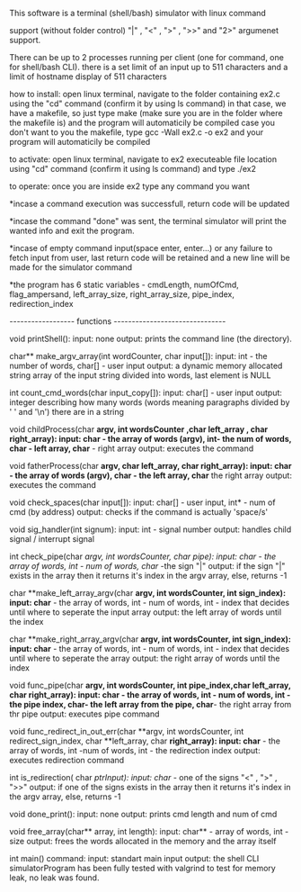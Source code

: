 
This software is a terminal (shell/bash) simulator with linux command

support (without folder control) "|" , "<" , ">" , ">>"
and "2>" argumenet support.

There can be up to 2 processes running per client (one for command, one for shell/bash CLI).
there is a set limit of an input up to 511 characters and a limit of hostname display of 511 characters

how to install:
open linux terminal, navigate to the folder containing ex2.c
using the "cd" command (confirm it by using ls command)
in that case, we have a makefile, so just type make (make sure you are in the folder where the makefile is)
and the program will automaticily be compiled
case you don't want to you the makefile, type gcc -Wall ex2.c -o ex2
and your program will automaticily be compiled

to activate:
open linux terminal, navigate to ex2 executeable file
location using "cd" command (confirm it using ls command) and type
./ex2

to operate:
once you are inside ex2 type any command you want

*incase a command execution was successfull, return code will be
updated

*incase the command "done" was sent, the terminal simulator will
print the wanted info and exit the program.

*incase of empty command input(space enter, enter...) or any
failure to fetch input from user,
last return code will be retained and a new line will be made for
the simulator command

*the program has 6 static variables - cmdLength, numOfCmd, flag_ampersand, left_array_size, right_array_size, pipe_index, redirection_index 


------------------ functions -------------------------------

void printShell():
input: none
output: prints the command line (the directory).


char** make_argv_array(int wordCounter, char input[]):
input: int - the number of words, char[] - user input
output: a dynamic memory allocated string array of the input
string divided into words, last element is NULL


int count_cmd_words(char input_copy[]):
input: char[] - user input
output: integer describing how many words (words meaning paragraphs
divided by ' ' and '\n') there are in a string


void childProcess(char **argv, int wordsCounter ,char **left_array , char **right_array):
input: char** - the array of words (argv), int- the num of words, char** - left array, char** - right array 
output: executes the command


void fatherProcess(char **argv, char **left_array, char **right_array):
input: char** - the array of words (argv), char** - the left array, char** the right array
output: executes the command


void check_spaces(char input[]):
input: char[] - user input, int* - num of cmd (by address)
output: checks if the command is actually 'space/s'


void sig_handler(int signum):
input: int - signal number
output: handles child signal / interrupt signal


int check_pipe(char **argv, int wordsCounter, char *pipe):
input: char** - the array of words, int - num of words, char* -the sign "|"
output: if the sign "|" exists in the array then it returns it's index in the argv array, else, returns -1


char **make_left_array_argv(char **argv, int wordsCounter, int sign_index):
input: char** - the array of words, int - num of words, int - index that decides until where to seperate the input array
output: the left array of words until the index


char **make_right_array_argv(char **argv, int wordsCounter, int sign_index):
input: char** - the array of words, int - num of words, int - index that decides until where to seperate the array
output: the right array of words until the index


void func_pipe(char **argv, int wordsCounter, int pipe_index,char **left_array, char **right_array):
input: char** - the array of words, int - num of words, int - the pipe index, char**- the left array from the pipe, char**- the right array from thr pipe
output: executes pipe command


void func_redirect_in_out_err(char **argv, int wordsCounter, int redirect_sign_index, char **left_array, char **right_array):
input: char** - the array of words, int -num of words, int - the redirection index
output: executes redirection command


int is_redirection( char *ptrInput):
input: char* - one of the signs "<" , ">" , ">>"
output: if one of the signs exists in the array then it returns it's index in the argv array, else, returns -1 

void done_print():
input: none
output: prints cmd length and num of cmd

void free_array(char** array, int length):
input: char** - array of words, int - size
output: frees the words allocated in the memory and the array itself


int main() command:
input: standart main input
output: the shell CLI simulatorProgram has been fully tested with valgrind to test for memory
leak, no leak was found.
